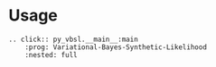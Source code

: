 # Usage

```{eval-rst}
.. click:: py_vbsl.__main__:main
    :prog: Variational-Bayes-Synthetic-Likelihood
    :nested: full
```
